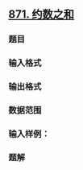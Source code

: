 ## [871. 约数之和](https://www.acwing.com/problem/content/873/)

### 题目

### 输入格式

### 输出格式

### 数据范围

### 输入样例：



### 题解
